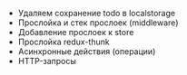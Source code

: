 
- Удаляем сохранение todo в localstorage
- Прослойка и стек прослоек (middleware)
- Добавление прослоек к store
- Прослойка redux-thunk
- Асинхронные действия (операции)
- HTTP-запросы
